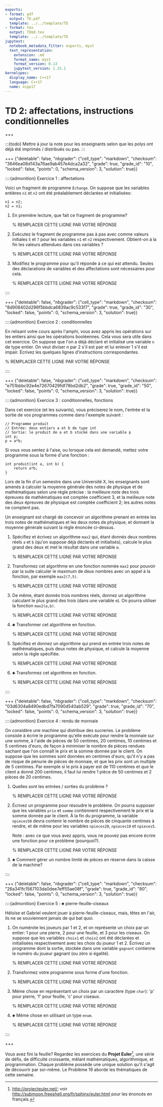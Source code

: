 ```yaml
---
exports:
- format: pdf
  output: TD.pdf
  template: ../../template/TD
- format: tex
  output: TDmd.tex
  template: ../../template/TD
jupytext:
  notebook_metadata_filter: exports, myst
  text_representation:
    extension: .md
    format_name: myst
    format_version: 0.13
    jupytext_version: 1.15.1
kernelspec:
  display_name: C++17
  language: C++17
  name: xcpp17
---
```


# TD 2: affectations, instructions conditionnelles

+++

:::{todo}
Mettre à jour la note pour les enseignants selon que les polys ont déjà été imprimés / distribués ou pas.
:::

+++ {"deletable": false, "nbgrader": {"cell_type": "markdown", "checksum": "3646ea08d143a76ae9ab457e4dca2a32", "grade": true, "grade_id": "10", "locked": false, "points": 0, "schema_version": 3, "solution": true}}

::::{admonition} Exercice 1 : affectations

Voici un fragment de programme `Échange`. On suppose que les variables
entières `n1` et `n2` ont été préalablement déclarées et initialisées:

    n1 = n2;
    n2 = n1;

1.  En première lecture, que fait ce fragment de programme?

    % REMPLACER CETTE LIGNE PAR VOTRE RÉPONSE

2.  Exécutez le fragment de programme pas à pas avec comme valeurs
    initiales `5` et `7` pour les variables `n1` et `n2`
    respectivement. Obtient-on à la fin les valeurs attendues dans ces
    variables ?

    % REMPLACER CETTE LIGNE PAR VOTRE RÉPONSE

3.  Modifiez le programme pour qu'il réponde à ce qui est
    attendu. Seules des déclarations de variables et des affectations
    sont nécessaires pour cela.

    % REMPLACER CETTE LIGNE PAR VOTRE RÉPONSE

::::

+++ {"deletable": false, "nbgrader": {"cell_type": "markdown", "checksum": "8d908402d296f5bbdca6839ac9c533f7", "grade": true, "grade_id": "30", "locked": false, "points": 0, "schema_version": 3, "solution": true}}

::::{admonition} Exercice 2 : conditionnelles

En relisant votre cours après l'amphi, vous avez appris les opérations
sur les entiers ainsi que les opérations booléennes.  Cela vous sera
utile dans cet exercice. On suppose que l'on a déjà déclaré et
initialisé une variable `n` de type entier. On veut diviser $n$ par
$2$ s'il est pair et lui enlever $1$ s'il est impair. Écrivez les
quelques lignes d'instructions correspondantes.

% REMPLACER CETTE LIGNE PAR VOTRE RÉPONSE

::::

+++ {"deletable": false, "nbgrader": {"cell_type": "markdown", "checksum": "e751bbbc92e4e72670429fdf78bd2db2", "grade": true, "grade_id": "50", "locked": false, "points": 0, "schema_version": 3, "solution": true}}

::::{admonition} Exercice 3 : conditionnelles, fonctions

Dans cet exercice (et les suivants), vous préciserez le nom, l'entrée
et la sortie de vos programmes comme dans l'exemple suivant :

    // Programme produit
    // Entrée: deux entiers a et b de type int
    // Sortie: le produit de a et b stocké dans une variable p
    int p;
    p = a*b;

Si vous vous sentez à l'aise, ou lorsque cela est demandé, mettez
votre programme sous la forme d'une fonction :

    int produit(int a, int b) {
        return a*b;
    }

Lors de la fin d'un semestre dans une Université X, les enseignants
sont amenés à calculer la moyenne générale des notes de physique et de
mathématiques selon une règle précise : la meilleure note des trois
épreuves de mathématiques est comptée coefficient 3, et la meilleure
note des deux épreuves de physique est comptée coefficient 2; les
autres notes ne comptent pas.

Un enseignant est chargé de concevoir un algorithme prenant en entrée
les trois notes de mathématiques et les deux notes de physique, et
donnant la moyenne générale suivant la règle énoncée ci-dessus.

1.  Spécifiez et écrivez un algorithme `max2` qui, étant donnés deux
    nombres réels `a` et `b` (qu'on suppose déjà déclarés et
    initialisés), calcule le plus grand des deux et met le résultat
    dans une variable `m`.

    % REMPLACER CETTE LIGNE PAR VOTRE RÉPONSE

2.  Transformez cet algorithme en une fonction nommée `max2` pour
    pouvoir par la suite calculer le maximum de deux nombres avec un
    appel à la fonction, par exemple `max2(7,5)`.

    % REMPLACER CETTE LIGNE PAR VOTRE RÉPONSE

3.  De même, étant donnés trois nombres réels, donnez un algorithme
    calculant le plus grand des trois (dans une variable `m`). On
    pourra utiliser la fonction `max2(a,b)`.

    % REMPLACER CETTE LIGNE PAR VOTRE RÉPONSE

4.  $\clubsuit$ Transformer cet algorithme en fonction.

    % REMPLACER CETTE LIGNE PAR VOTRE RÉPONSE

5.  Spécifiez et donnez un algorithme qui prend en entrée trois
    notes de mathématiques, puis deux notes de physique, et calcule la
    moyenne selon la règle spécifiée.

    % REMPLACER CETTE LIGNE PAR VOTRE RÉPONSE

6.  $\clubsuit$ Transformez cet algorithme en fonction.

    % REMPLACER CETTE LIGNE PAR VOTRE RÉPONSE

::::

+++ {"deletable": false, "nbgrader": {"cell_type": "markdown", "checksum": "03d6304a8490edbd7fa7090d540ab529", "grade": true, "grade_id": "70", "locked": false, "points": 0, "schema_version": 3, "solution": true}}

::::{admonition} Exercice 4 : rendu de monnaie

On considère une machine qui distribue des sucreries. Le problème
consiste à écrire le programme qu'elle exécute pour rendre la monnaie
sur une somme, à l'aide de pièces de 50 centimes, 20 centimes, 10
centimes et 5 centimes d'euro, de façon à minimiser le nombre de
pièces rendues sachant que l'on connaît le prix et la somme donnée par
le client. On suppose que les sommes sont données en centimes d'euro,
qu'il n'y a pas de risque de pénurie de pièces de monnaie, et que les
prix sont un multiple de 5 centimes.  Par exemple si le prix à payer
est de 110 centimes et que le client a donné 200 centimes, il faut lui
rendre 1 pièce de 50 centimes et 2 pièces de 20 centimes.

1.  Quelles sont les entrées / sorties du problème ?

	% REMPLACER CETTE LIGNE PAR VOTRE RÉPONSE

2.  Écrivez un programme pour résoudre le problème. On pourra supposer
    que les variables `prix` et `somme` contiennent respectivement le
    prix et la somme donnée par le client. À la fin du programme, la
    variable `npieces50` devra contenir le nombre de pièces de
    cinquante centimes à rendre, et de même pour les variables
    `npieces20`, `npieces10` et `npieces5`.
    
    Note : avec ce que vous avez appris, vous ne pouvez pas encore
    écrire une fonction pour ce problème (pourquoi?).

    % REMPLACER CETTE LIGNE PAR VOTRE RÉPONSE


3.  $\clubsuit$ Comment gérer un nombre limité de pièces en réserve
    dans la caisse de la machine?

::::

+++ {"deletable": false, "nbgrader": {"cell_type": "markdown", "checksum": "26a341fc1567103da0dee7eff55ae08f", "grade": true, "grade_id": "80", "locked": false, "points": 0, "schema_version": 3, "solution": true}}

::::{admonition} Exercice 5 : $\clubsuit$ pierre-feuille-ciseaux

Héloïse et Gabriel veulent jouer à pierre-feuille-ciseaux, mais, têtes
en l'air, ils ne se souviennent jamais de qui bat quoi.

1.  On numérote les joueurs par $1$ et $2$, et on représente un choix
    par un entier: $1$ pour une pierre, $2$ pour une feuille, et $3$
    pour les ciseaux. On suppose que les variables `choix1` et
    `choix2` ont été déclarées et initialisées respectivement avec les
    choix du joueur $1$ et $2$.  Écrivez un programme dont la sortie,
    stockée dans une variable `gagnant` contienne le numéro du joueur
    gagnant (ou zéro si égalité).

    % REMPLACER CETTE LIGNE PAR VOTRE RÉPONSE

2.  Transformez votre programme sous forme d'une fonction.

	% REMPLACER CETTE LIGNE PAR VOTRE RÉPONSE

3.  Même chose en représentant un choix par un caractère (type
    `char`): 'p' pour pierre, 'f' pour feuille, 'c' pour ciseaux.

	% REMPLACER CETTE LIGNE PAR VOTRE RÉPONSE

4.  $\clubsuit$ Même chose en utilisant un type `enum`.

	% REMPLACER CETTE LIGNE PAR VOTRE RÉPONSE

::::

+++

Vous avez fini la feuille? Regardez les exercices du **Projet
Euler**[^1], une série de défis, de difficulté croissante, mêlant
mathématiques, algorithmique, et programmation. Chaque problème
possède une unique solution qu'il s'agit de découvrir par soi-même. Le
Problème 19 aborde les thématiques de cette semaine.

[^1]: <http://projecteuler.net/>; voir
    <http://submoon.freeshell.org/fr/sphinx/euler.html> pour les
    énoncés en français.
